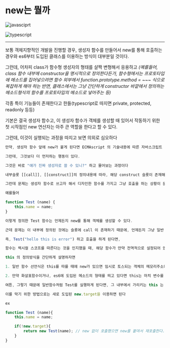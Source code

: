 # **new는 뭘까**

![javasciprt](https://img.shields.io/badge/javascript-up%20to%20date-yellow)

![typescript](https://img.shields.io/badge/typescript-up%20to%20date-blue)

---

보통 객체지향적인 개발을 진행할 경우, 생성자 함수를 만들어서 new를 통해 호출하는 경우와 es6부터 도입된 클래스를 이용하는 방식이 대부분일 것이다.

그런데, 어차피 class가 함수형 생성자의 형태를 살짝 변형해서 응용하고 _(예를들어, class 함수 내부에 constructor을 명시적으로 정의한다든가, 함수형에서는 프로토타입에 메소드를 집어넣으려면 함수 외부에서 function.prototype.method = ~~~ 식으로 복잡하게 해야 하는 반면, 클래스에서는 그냥 간단하게 constructor 바깥에서 정의하는 메소드형식의 함수를 프로토타입의 메소드로 넣어주는 등)_

각종 특이 기능들이 존재한다고 한들(typescript로 따지면 private, protected, readonly 등등)

기본은 결국 생성자 함수고, 이 생성자 함수가 객체를 생성할 때 있어서 작동하기 위한 첫 시작점인 new 연산자는 아주 큰 역할을 한다고 할 수 있다.

그런데, 이것이 실행되는 과정을 따지고 보면 의외로 심오하다

```js
만약, 생성자 함수 앞에 new가 붙게 된다면 ECMAscript 의 기술내용에 따른 자바스크립트 해석에 있어 임의로 정의되는 빈 객체 {} 를 설정하고, 이 객체에 함수가 this를 바인딩한다는 것은 익숙할 것이다.

그런데, 그것보다 더 먼저하는 행동이 있다.

그것은 바로 "얘가 진짜 생성자로 쓸 수 있니?" 하고 물어보는 과정이다

내부슬롯 [[call]], [[construct]]의 정의내용에 따라, 해당 construct 슬롯이 존재해야만 생성자로서 쓰일 수 있다.

그런데 문제는 생성자 함수로 쓰고자 해서 디자인한 함수를 가지고 그냥 호출을 하는 상황이 문제다

예를들어

function Test (name) {
    this.name = name;
}

이렇게 정의한 Test 함수는 언제든지 new를 통해 객체를 생성할 수 있다.

근데 문제는 이 내부에 정의된 것에는 슬롯에 call 이 존재하기 때문에, 언제든지 그냥 일반 함수처럼 호출할 수 있다는 것이 문제다

즉, Test("hello this is error") 하고 호출을 하게 된다면,

함수는 렉시컬 스코프를 따른다는 것을 인지했을 때, 해당 함수가 만약 전역적으로 설정되어 있다면 사실상 Window.Test("hello this is error") 하고 호출하는 것과 같다는 것을 알 수 있다.

this 의 정의방식을 간단하게 설명하자면

1. 일반 함수 선언식은 this를 따를 때에 new가 있으면 임시로 토스되는 객체의 메모리주소와 바인딩, 그리고 특정 객체의 메소드 처럼 존재할경우, 호출당시의 . 앞에 있는 호출자를 뜻한다.

2. 만약 화살표함수이거나, es6에 도입된 메소드의 형태를 띄고 있다면 this는 마치 변수를 사용하듯 상위 스코프에서 정의된 this를 가져와서 활용한다.

여튼, 그렇기 때문에 일반함수처럼 Test를 실행하게 된다면, 그 내부에서 가리키는 this 는 Window가 되어버리기 때문에, 전역객체에다가 name = "hello this is error" 을 설정하는 것과 같다.

이를 막기 위한 방법으로는 새로 도입된 new.target을 이용하면 된다

ex

function Test (name){
    this.name = name;

    if(!new.target){
        return new Test(name); // new 없이 호출했으면 new를 붙여서 재호출한다.
    }
}
```
